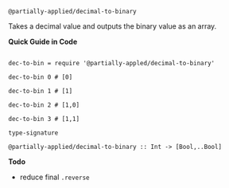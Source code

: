 
`@partially-applied/decimal-to-binary`

Takes a decimal value and outputs the binary value as an array.

**Quick Guide in Code**

```livescript

dec-to-bin = require '@partially-appled/decimal-to-binary'

dec-to-bin 0 # [0]

dec-to-bin 1 # [1]

dec-to-bin 2 # [1,0]

dec-to-bin 3 # [1,1]

```

`type-signature`

`
@partially-applied/decimal-to-binary :: Int -> [Bool,..Bool]
`


**Todo**

- reduce final `.reverse`

